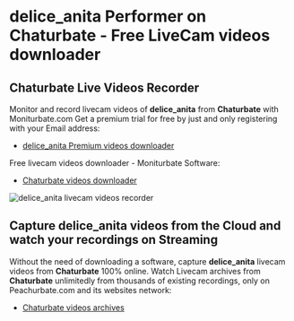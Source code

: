 # delice_anita Performer on Chaturbate - Free LiveCam videos downloader

## Chaturbate Live Videos Recorder

Monitor and record livecam videos of **delice_anita** from **Chaturbate** with Moniturbate.com
Get a premium trial for free by just and only registering with your Email address:
* [delice_anita Premium videos downloader](https://moniturbate.com/request-demo-licence-key.html)

Free livecam videos downloader - Moniturbate Software:
* [Chaturbate videos downloader](https://moniturbate.com/moniturbate-download-software.html)

![delice_anita livecam videos recorder](https://peachurnet.com/templates/moniturbate-software.png)


## Capture delice_anita videos from the Cloud and watch your recordings on Streaming

Without the need of downloading a software, capture **delice_anita** livecam videos from **Chaturbate** 100% online.
Watch Livecam archives from **Chaturbate** unlimitedly from thousands of existing recordings, only on Peachurbate.com and its websites network:
* [Chaturbate videos archives](https://peachurnet.com/)